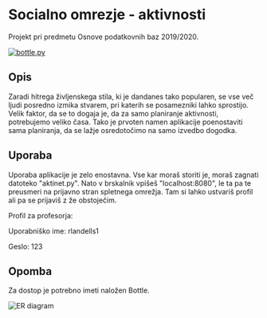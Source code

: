 # Socialno omrezje - aktivnosti
Projekt pri predmetu Osnove podatkovnih baz 2019/2020.

[![bottle.py](https://mybinder.org/badge_logo.svg)](https://mybinder.org/v2/gh/katjadraksler/Socialno-omrezje-aktivnosti/master?urlpath=proxy/8080/) 

Opis
---- 
Zaradi hitrega življenskega stila, ki je dandanes tako popularen, se vse več ljudi posredno izmika stvarem, pri katerih se posamezniki lahko sprostijo. Velik faktor, da se to dogaja je, da za samo planiranje aktivnosti, potrebujemo veliko časa. Tako je prvoten namen aplikacije poenostaviti sama planiranja, da se lažje osredotočimo na samo izvedbo dogodka.


Uporaba
-------
Uporaba aplikacije je zelo enostavna. Vse kar moraš storiti je, moraš zagnati datoteko "aktinet.py". Nato v brskalnik vpišeš "localhost:8080", le ta pa te preusmeri na prijavno stran spletnega omrežja. Tam si lahko ustvariš profil ali pa se prijaviš z že obstoječim.

Profil za profesorja: 

Uporabniško ime: rlandells1

Geslo: 123

Opomba
------
Za dostop je potrebno imeti naložen Bottle.


![ER diagram](https://github.com/katjadraksler/Socialno-omrezje-aktivnosti/blob/master/ERdiagram.png)

